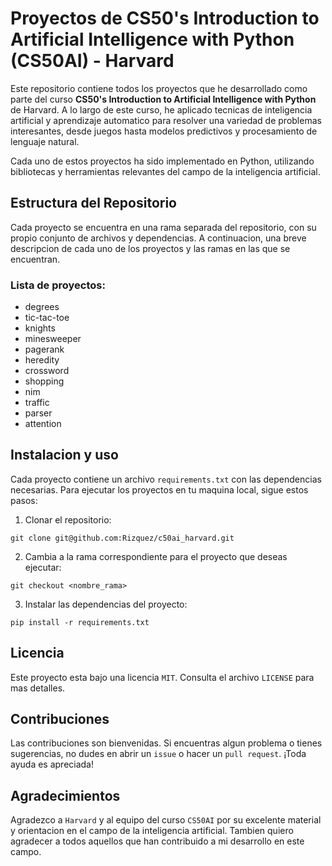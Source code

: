 # Proyectos de CS50's Introduction to Artificial Intelligence with Python (CS50AI) - Harvard

Este repositorio contiene todos los proyectos que he desarrollado como parte del curso __CS50's Introduction to Artificial Intelligence with Python__ de Harvard. A lo largo de este curso, he aplicado tecnicas de inteligencia artificial y aprendizaje automatico para resolver una variedad de problemas interesantes, desde juegos hasta modelos predictivos y procesamiento de lenguaje natural.

Cada uno de estos proyectos ha sido implementado en Python, utilizando bibliotecas y herramientas relevantes del campo de la inteligencia artificial.

## Estructura del Repositorio
Cada proyecto se encuentra en una rama separada del repositorio, con su propio conjunto de archivos y dependencias. A continuacion, una breve descripcion de cada uno de los proyectos y las ramas en las que se encuentran. 

### Lista de proyectos:
- degrees
- tic-tac-toe
- knights
- minesweeper
- pagerank
- heredity
- crossword
- shopping
- nim
- traffic
- parser
- attention

## Instalacion y uso
Cada proyecto contiene un archivo `requirements.txt` con las dependencias necesarias. Para ejecutar los proyectos en tu maquina local, sigue estos pasos:

1. Clonar el repositorio:
```
git clone git@github.com:Rizquez/c50ai_harvard.git
```
2. Cambia a la rama correspondiente para el proyecto que deseas ejecutar:
```
git checkout <nombre_rama>
```
3. Instalar las dependencias del proyecto:
```
pip install -r requirements.txt
```

## Licencia
Este proyecto esta bajo una licencia `MIT`. Consulta el archivo `LICENSE` para mas detalles.

## Contribuciones
Las contribuciones son bienvenidas. Si encuentras algun problema o tienes sugerencias, no dudes en abrir un `issue` o hacer un `pull request`. ¡Toda ayuda es apreciada!

## Agradecimientos
Agradezco a `Harvard` y al equipo del curso `CS50AI` por su excelente material y orientacion en el campo de la inteligencia artificial. Tambien quiero agradecer a todos aquellos que han contribuido a mi desarrollo en este campo.
